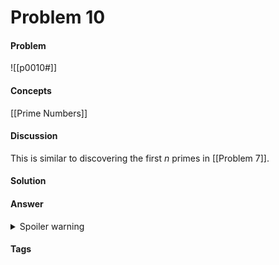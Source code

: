 # Problem 10
#### Problem
![[p0010#]]
#### Concepts
[[Prime Numbers]]
#### Discussion
This is similar to discovering the first $n$ primes in [[Problem 7]].
#### Solution
#### Answer
<details><summary>Spoiler warning</summary>$ANSWER</details>


#### Tags